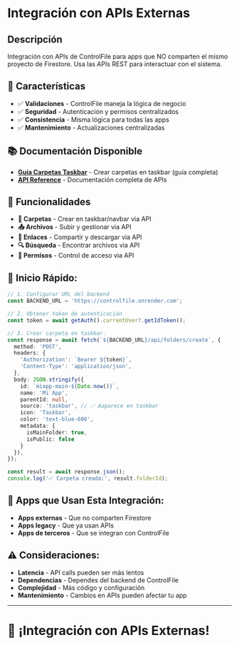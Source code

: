 # Integración con APIs Externas

## Descripción
Integración con APIs de ControlFile para apps que NO comparten el mismo proyecto de Firestore. Usa las APIs REST para interactuar con el sistema.

## 🚀 Características

- ✅ **Validaciones** - ControlFile maneja la lógica de negocio
- ✅ **Seguridad** - Autenticación y permisos centralizados
- ✅ **Consistencia** - Misma lógica para todas las apps
- ✅ **Mantenimiento** - Actualizaciones centralizadas

## 📚 Documentación Disponible

- **[Guía Carpetas Taskbar](./GUIA_CARPETAS_TASKBAR.md)** - Crear carpetas en taskbar (guía completa)
- **[API Reference](../../API_REFERENCE.md)** - Documentación completa de APIs

## 🎯 Funcionalidades

- **📁 Carpetas** - Crear en taskbar/navbar via API
- **📤 Archivos** - Subir y gestionar via API
- **🔗 Enlaces** - Compartir y descargar via API
- **🔍 Búsqueda** - Encontrar archivos via API
- **👥 Permisos** - Control de acceso via API

## 🚀 **Inicio Rápido:**

```typescript
// 1. Configurar URL del backend
const BACKEND_URL = 'https://controlfile.onrender.com';

// 2. Obtener token de autenticación
const token = await getAuth().currentUser?.getIdToken();

// 3. Crear carpeta en taskbar.
const response = await fetch(`${BACKEND_URL}/api/folders/create`, {
  method: 'POST',
  headers: {
    'Authorization': `Bearer ${token}`,
    'Content-Type': 'application/json',
  },
  body: JSON.stringify({
    id: `miapp-main-${Date.now()}`,
    name: 'Mi App',
    parentId: null,
    source: 'taskbar', // ✅ Aaparece en taskbar
    icon: 'Taskbar',
    color: 'text-blue-600',
    metadata: {
      isMainFolder: true,
      isPublic: false
    }
  }),
});

const result = await response.json();
console.log('✅ Carpeta creada:', result.folderId);
```

## 🎯 **Apps que Usan Esta Integración:**

- **Apps externas** - Que no comparten Firestore
- **Apps legacy** - Que ya usan APIs
- **Apps de terceros** - Que se integran con ControlFile

## ⚠️ **Consideraciones:**

- **Latencia** - API calls pueden ser más lentos
- **Dependencias** - Dependes del backend de ControlFile
- **Complejidad** - Más código y configuración
- **Mantenimiento** - Cambios en APIs pueden afectar tu app

---

# 🔌 **¡Integración con APIs Externas!**



